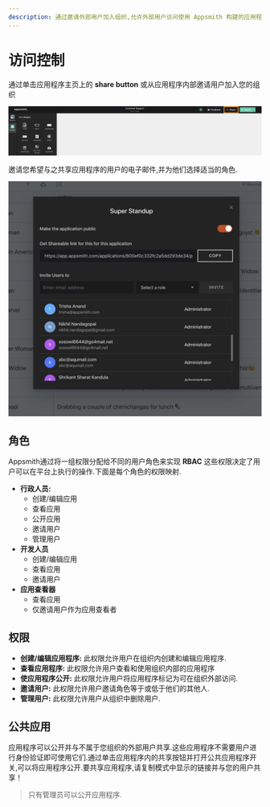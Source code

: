 ```yaml
---
description: 通过邀请外部用户加入组织,允许外部用户访问使用 Appsmith 构建的应用程序.
---
```


# 访问控制



通过单击应用程序主页上的 **share button** 或从应用程序内部邀请用户加入您的组织

![](../../.gitbook/assets/访问控制-图1.png)

邀请您希望与之共享应用程序的用户的电子邮件,并为他们选择适当的角色.

![](../../.gitbook/assets/访问控制-图2.png)

## 角色 <a href="#e8-a7-92-e8-89-b2" id="e8-a7-92-e8-89-b2"></a>

Appsmith通过将一组权限分配给不同的用户角色来实现 **RBAC** 这些权限决定了用户可以在平台上执行的操作.下面是每个角色的权限映射.

* **行政人员:**
  * 创建/编辑应用
  * 查看应用
  * 公开应用
  * 邀请用户
  * 管理用户
* **开发人员**
  * 创建/编辑应用
  * 查看应用
  * 邀请用户
* **应用查看器**
  * 查看应用
  * 仅邀请用户作为应用查看者

## 权限 <a href="#e6-9d-83-e9-99-90" id="e6-9d-83-e9-99-90"></a>

* **创建/编辑应用程序:** 此权限允许用户在组织内创建和编辑应用程序.
* **查看应用程序:** 此权限允许用户查看和使用组织内部的应用程序
* **使应用程序公开:** 此权限允许用户将应用程序标记为可在组织外部访问.
* **邀请用户:** 此权限允许用户邀请角色等于或低于他们的其他人.
* **管理用户:** 此权限允许用户从组织中删除用户.

## 公共应用 <a href="#e5-85-ac-e5-85-b1-e5-ba-94-e7-94-a8" id="e5-85-ac-e5-85-b1-e5-ba-94-e7-94-a8"></a>

应用程序可以公开并与不属于您组织的外部用户共享.这些应用程序不需要用户进行身份验证即可使用它们.通过单击应用程序内的共享按钮并打开公共应用程序开关,可以将应用程序公开.要共享应用程序,请复制模式中显示的链接并与您的用户共享！

> 只有管​​理员可以公开应用程序.
